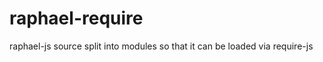 raphael-require
===============

raphael-js source split into modules so that it can be loaded via require-js
